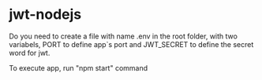 # jwt-nodejs
Do you need to create a file with name .env in the root folder, with two variabels, PORT to define app`s port and  JWT_SECRET to define the secret word for jwt.

To execute app, run "npm start" command